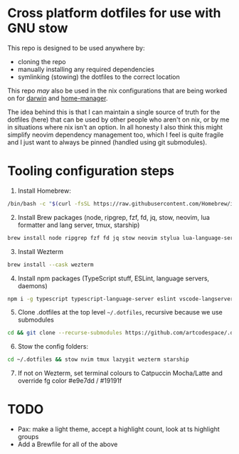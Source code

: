 # Cross platform dotfiles for use with GNU stow

This repo is designed to be used anywhere by:

- cloning the repo
- manually installing any required dependencies
- symlinking (stowing) the dotfiles to the correct location

This repo _may_ also be used in the nix configurations that are being worked on for [darwin](https://github.com/alunturner/nix-darwin-config) and [home-manager](https://github.com/alunturner/home-manager).

The idea behind this is that I can maintain a single source of truth for the dotfiles (here) that can be used by other people who aren't on nix, or by me in situations where nix isn't an option. In all honesty I also think this might simplify neovim dependency management too, which I feel is quite fragile and I just want to always be pinned (handled using git submodules).

# Tooling configuration steps

1. Install Homebrew:

```bash
/bin/bash -c "$(curl -fsSL https://raw.githubusercontent.com/Homebrew/install/HEAD/install.sh)"
```

2. Install Brew packages (node, ripgrep, fzf, fd, jq, stow, neovim, lua formatter and lang server, tmux, starship)

```bash
brew install node ripgrep fzf fd jq stow neovim stylua lua-language-server tmux starship
```

3. Install Wezterm

```bash
brew install --cask wezterm
```

4. Install npm packages (TypeScript stuff, ESLint, language servers, daemons)

```bash
npm i -g typescript typescript-language-server eslint vscode-langservers-extracted nodemon @fsouza/prettierd
```

5. Clone .dotfiles at the top level `~/.dotfiles`, recursive because we use submodules

```bash
cd && git clone --recurse-submodules https://github.com/artcodespace/.dotfiles.git
```

6. Stow the config folders:

```bash
cd ~/.dotfiles && stow nvim tmux lazygit wezterm starship
```

7. If not on Wezterm, set terminal colours to Catpuccin Mocha/Latte and override fg color #e9e7dd / #19191f

# TODO

- Pax: make a light theme, accept a highlight count, look at ts highlight groups
- Add a Brewfile for all of the above
